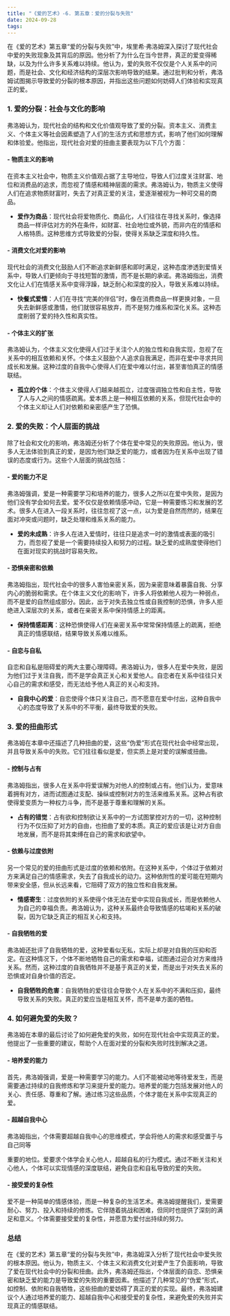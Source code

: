 ```yaml
---
title: "《爱的艺术》-6. 第五章：爱的分裂与失败"
date: 2024-09-28
tags: 
---
```

在《爱的艺术》第五章“爱的分裂与失败”中，埃里希·弗洛姆深入探讨了现代社会中爱的失败现象及其背后的原因。他分析了为什么在当今世界，真正的爱变得稀缺，以及为什么许多关系难以持续。他认为，爱的失败不仅仅是个人关系中的问题，而是社会、文化和经济结构的深层次影响导致的结果。通过批判和分析，弗洛姆试图揭示导致爱的分裂的根本原因，并指出这些问题如何妨碍人们体验和实现真正的爱。

### 1. **爱的分裂：社会与文化的影响**
弗洛姆认为，现代社会的结构和文化价值观导致了爱的分裂。资本主义、消费主义、个体主义等社会因素塑造了人们的生活方式和思想方式，影响了他们如何理解和体验爱。他指出，现代社会对爱的扭曲主要表现为以下几个方面：

#### - **物质主义的影响**
   在资本主义社会中，物质主义价值观占据了主导地位，导致人们过度关注财富、地位和消费品的追求，而忽视了情感和精神层面的需求。弗洛姆认为，物质主义使得人们在追求物质财富时，失去了对真正爱的关注，爱逐渐被视为一种可交易的商品。

   - **爱作为商品**：现代社会将爱物质化、商品化，人们往往在寻找关系时，像选择商品一样评估对方的外在条件，如财富、社会地位或外貌，而非内在的情感和人格特质。这种思维方式导致爱的分裂，使得关系缺乏深度和持久性。

#### - **消费文化对爱的影响**
   现代社会的消费文化鼓励人们不断追求新鲜感和即时满足，这种态度渗透到爱情关系中，导致人们更倾向于寻找短暂的激情，而不是长期的承诺。弗洛姆指出，消费文化让人们在情感关系中变得浮躁，缺乏耐心和深度的投入，导致关系难以持续。

   - **快餐式爱情**：人们在寻找“完美的伴侣”时，像在消费商品一样更换对象，一旦失去新鲜感或激情，他们就很容易放弃，而不是努力维系和深化关系。这种态度削弱了爱的持久性和真实性。

#### - **个体主义的扩张**
   弗洛姆认为，个体主义文化使得人们过于关注个人的独立性和自我实现，忽视了在关系中的相互依赖和关怀。个体主义鼓励个人追求自我满足，而非在爱中寻求共同成长和发展。这种过度的自我中心使得人们在爱中难以付出，甚至害怕真正的情感联结。

   - **孤立的个体**：个体主义使得人们越来越孤立，过度强调独立性和自主性，导致了人与人之间的情感疏离。爱本质上是一种相互依赖的关系，但现代社会中的个体主义却让人们对依赖和亲密感产生了恐惧。

### 2. **爱的失败：个人层面的挑战**
除了社会和文化的影响，弗洛姆还分析了个体在爱中常见的失败原因。他认为，很多人无法体验到真正的爱，是因为他们缺乏爱的能力，或者因为在关系中出现了错误的态度或行为。这些个人层面的挑战包括：

#### - **爱的能力不足**
   弗洛姆强调，爱是一种需要学习和培养的能力，很多人之所以在爱中失败，是因为他们没有学会如何去爱。爱不仅仅是依赖情感冲动，它是一种需要练习和发展的艺术。很多人在进入一段关系时，往往忽视了这一点，以为爱是自然而然的，结果在面对冲突或问题时，缺乏处理和维系关系的能力。

   - **爱的未成熟**：许多人在进入爱情时，往往只是追求一时的激情或表面的吸引力，而忽视了爱是一个需要持续投入和努力的过程。缺乏爱的成熟度使得他们在面对现实的挑战时容易失败。

#### - **恐惧亲密和依赖**
   弗洛姆指出，现代社会中的很多人害怕亲密关系，因为亲密意味着暴露自我、分享内心的脆弱和需求。在个体主义文化的影响下，许多人将依赖他人视为一种弱点，而不是爱的自然组成部分。因此，出于对失去独立性或自我控制的恐惧，许多人拒绝进入深层次的关系，或者在亲密关系中保持情感上的距离。

   - **保持情感距离**：这种恐惧使得人们在亲密关系中常常保持情感上的疏离，拒绝真正的情感联结，结果导致关系难以维系。

#### - **自恋与自私**
   自恋和自私是阻碍爱的两大主要心理障碍。弗洛姆认为，很多人在爱中失败，是因为他们过于关注自我，而不是学会真正关心和关爱他人。自恋者在关系中往往只关心自己的需求和感受，而无法给予他人真正的关心和支持。

   - **自我中心的爱**：自恋使得个体只关注自己，而不愿意在爱中付出，这种自我中心的态度导致了关系中的不平衡，最终导致爱的失败。

### 3. **爱的扭曲形式**
弗洛姆在本章中还描述了几种扭曲的爱，这些“伪爱”形式在现代社会中经常出现，并且导致关系中的失败。它们往往看似是爱，但实质上是对爱的误解或扭曲。

#### - **控制与占有**
   弗洛姆指出，很多人在关系中将爱误解为对他人的控制或占有。他们认为，爱意味着拥有对方，进而试图通过支配、操纵或控制对方的生活来维系关系。这种占有欲使得爱变质为一种权力斗争，而不是基于尊重和理解的关系。

   - **占有的错觉**：占有欲和控制欲让关系中的一方试图掌控对方的一切，这种控制行为不仅压抑了对方的自由，也扭曲了爱的本质。真正的爱应该是让对方自由地发展，而不是将其束缚在自己的需求和欲望中。

#### - **依赖与过度依附**
   另一个常见的爱的扭曲形式是过度的依赖和依附。在这种关系中，个体过于依赖对方来满足自己的情感需求，失去了自我成长的动力。这种依附性的爱可能在短期内带来安全感，但从长远来看，它阻碍了双方的独立性和自我发展。

   - **情感寄生**：过度依附的关系使得个体无法在爱中实现自我成长，而是依赖他人为自己的幸福负责。弗洛姆认为，这种关系最终会导致情感的枯竭和关系的破裂，因为它缺乏真正的相互关心和支持。

#### - **自我牺牲的爱**
   弗洛姆还批评了自我牺牲的爱，这种爱看似无私，实际上却是对自我的压抑和否定。在这种情况下，个体不断地牺牲自己的需求和幸福，试图通过迎合对方来维持关系。然而，这种过度的自我牺牲并不是基于真正的关爱，而是出于对失去关系的恐惧或对自身价值的否定。

   - **自我牺牲的危害**：自我牺牲的爱往往会导致个人在关系中的不满和压抑，最终导致关系的失败。真正的爱应当是相互关怀，而不是单方面的牺牲。

### 4. **如何避免爱的失败？**
弗洛姆在本章的最后讨论了如何避免爱的失败，如何在现代社会中实现真正的爱。他提出了一些重要的建议，帮助个人在面对爱的分裂和失败时找到解决之道。

#### - **培养爱的能力**
   首先，弗洛姆强调，爱是一种需要学习的能力。人们不能被动地等待爱发生，而是需要通过持续的自我修炼和学习来提升爱的能力。培养爱的能力包括发展对他人的关心、责任感、尊重和了解。通过练习这些品质，个体才能在关系中实现真正的爱。

#### - **超越自我中心**
   弗洛姆指出，个体需要超越自我中心的思维模式，学会将他人的需求和感受置于与自己同等

重要的地位。爱要求个体学会关心他人，超越自私的行为模式。通过不断关注和关心他人，个体可以实现情感的深度联结，避免自恋和自私导致的爱的失败。

#### - **接受爱的复杂性**
   爱不是一种简单的情感体验，而是一种复杂的生活艺术。弗洛姆提醒我们，爱需要耐心、努力、投入和持续的修炼。它伴随着挑战和困难，但同时也提供了深刻的满足和意义。个体需要接受爱的复杂性，并愿意为爱付出持续的努力。

### 总结
在《爱的艺术》第五章“爱的分裂与失败”中，弗洛姆深入分析了现代社会中爱失败的根本原因。他认为，物质主义、个体主义和消费文化对爱产生了负面影响，导致了爱在现代社会中的分裂和扭曲。此外，弗洛姆还指出，个体层面的自恋、恐惧亲密和缺乏爱的能力是导致爱的失败的重要因素。他描述了几种常见的“伪爱”形式，如控制、依附和自我牺牲，这些扭曲的爱妨碍了真正的爱的实现。最终，弗洛姆建议个人通过培养爱的能力、超越自我中心和接受爱的复杂性，来避免爱的失败并实现真正的情感联结。